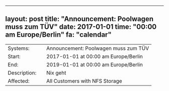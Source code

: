 --- 
 layout: post 
 title: "Announcement: Poolwagen muss zum TÜV" 
 date: 2017-01-01 
 time: "00:00 am Europe/Berlin" 
 fa: "calendar" 
 --- 
 |                   |   |                                                                      | 
 |-------------------|---|----------------------------------------------------------------------| 
 | Systems:          |   | Announcement: Poolwagen muss zum TÜV| 
 | Start:            |   | 2017-01-01 at 00:00 am Europe/Berlin | 
 | End:              |   | 2019-01-01 at 00:00 am  Europe/Berlin | 
 | Description:      |   | Nix geht | 
 | Affected:         |   | All Customers with NFS Storage | 

